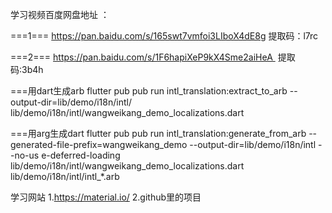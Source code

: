 学习视频百度网盘地址 ：

===1===
https://pan.baidu.com/s/165swt7vmfoi3LIboX4dE8g
提取码：l7rc

===2===
https://pan.baidu.com/s/1F6hapiXeP9kX4Sme2aiHeA 
提取码:3b4h



===用dart生成arb
flutter pub pub run intl_translation:extract_to_arb --output-dir=lib/demo/i18n/intl/ lib/demo/i18n/intl/wangweikang_demo_localizations.dart

===用arg生成dart
flutter pub pub run intl_translation:generate_from_arb --generated-file-prefix=wangweikang_demo --output-dir=lib/demo/i18n/intl --no-us
e-deferred-loading lib/demo/i18n/intl/wangweikang_demo_localizations.dart lib/demo/i18n/intl/intl_*.arb

学习网站
1.https://material.io/
2.github里的项目
